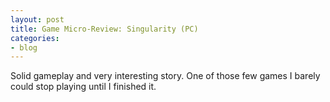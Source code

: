 ```yaml
---
layout: post
title: Game Micro-Review: Singularity (PC)
categories:
- blog
---
```


Solid gameplay and very interesting story. One of those few games I barely could stop playing until I finished it.
